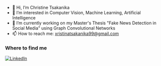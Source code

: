 - 👋 Hi, I’m Christine Tsakanika
- 👀 I’m interested in Computer Vision, Machine Learning, Artificial Intelligence
- 🌱 I’m currently working on my Master's Thesis "Fake News Detection in Social Media" using Graph Convolutional Networks
- 📫 How to reach me: xristinatsakanika99@gmail.com

<div>
<h3>Where to find me</h3>
<p>
<a href="https://www.linkedin.com/in/christine-tsakanika-827537244/" target="_blank"><img alt="LinkedIn" src="https://img.shields.io/badge/linkedin-%230077B5.svg?&style=for-the-badge&logo=linkedin&logoColor=white" /></a> 
</p>
</div>

